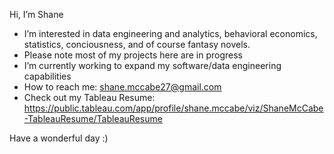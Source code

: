 Hi, I’m Shane

- I’m interested in data engineering and analytics, behavioral economics, statistics, conciousness, and of course fantasy novels.
- Please note most of my projects here are in progress
- I’m currently working to expand my software/data engineering capabilities
- How to reach me: shane.mccabe27@gmail.com
- Check out my Tableau Resume: https://public.tableau.com/app/profile/shane.mccabe/viz/ShaneMcCabe-TableauResume/TableauResume

Have a wonderful day :)
